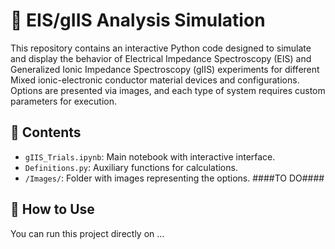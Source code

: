 # 🧪 EIS/gIIS Analysis Simulation
This repository contains an interactive Python code designed to simulate and display the behavior of Electrical Impedance Spectroscopy (EIS) and Generalized Ionic Impedance Spectroscopy (gIIS) experiments for different Mixed ionic-electronic conductor material devices and configurations. Options are presented via images, and each type of system requires custom parameters for execution.

## 📁 Contents
- `gIIS_Trials.ipynb`: Main notebook with interactive interface.
- `Definitions.py`: Auxiliary functions for calculations.
- `/Images/`: Folder with images representing the options.   ####TO DO####

## 🚀 How to Use
You can run this project directly on ...
